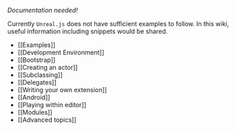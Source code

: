 _Documentation needed!_

Currently `Unreal.js` does not have sufficient examples to follow. In this wiki, useful information including snippets would be shared.

- [[Examples]]
- [[Development Environment]]
- [[Bootstrap]]
- [[Creating an actor]]
- [[Subclassing]]
- [[Delegates]]
- [[Writing your own extension]]
- [[Android]]
- [[Playing within editor]]
- [[Modules]]
- [[Advanced topics]]